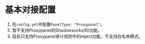 # 基本对接配置



1. 在`config.yml`中配置`PanelType: "Proxypanel"`。
2. 暂不支持Proxypanel的Shadowsocks\(R\)功能。
3. 目前只支持Proxypanel审计规则中的reject功能，不支持白名单模式。

